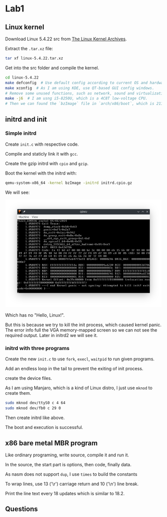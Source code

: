 # Lab1

## Linux kernel

Download Linux 5.4.22 src from [The Linux Kernel Archives][linux-src].

Extract the `.tar.xz` file:

```bash
tar xf linux-5.4.22.tar.xz
```

Get into the src folder and compile the kernel.

```bash
cd linux-5.4.22
make defconfig  # Use default config according to current OS and hardware environment.
make xconfig  # As I am using KDE, use QT-based GUI config windows.
# Remove some unused functions, such as network, sound and virtualization.
make -j6  # I am usng i5-8250U, which is a 4C8T low-voltage CPU.
# Then we can found the `bzImage` file in `arch/x86/boot`, which is 2113 kB large.
```

## initrd and init

### Simple initrd

Create `init.c` with respective code.

Compile and staticly link it with `gcc`.

Create the gzip initrd with `cpio` and `gzip`.

Boot the kernel with the initrd with:

```bash
qemu-system-x86_64 -kernel bzImage -initrd initrd.cpio.gz
```

We will see:

![initrd1-qemu](./images/initrd1-qemu.png)

Which has no "Hello, Linux!".

But this is because we try to kill the init process, which caused kernel panic.
The error info full the VGA memory-mapped screen so we can not see the required output.
Later in initrd2 we will see it.

### initrd with three programs

Create the new `init.c` to use `fork`, `execl`, `waitpid` to run given programs.

Add an endless loop in the tail to prevent the exiting of init process.

create the device files.

As I am using Manjaro, which is a kind of Linux distro, I just use `mknod` to create them.

```bash
sudo mknod dev/ttyS0 c 4 64
sudo mknod dev/fb0 c 29 0
```

Then create initrd like above.

The boot and execution is successful.

## x86 bare metal MBR program

Like ordinary programing, write source, compile it and run it.

In the source, the start part is options, then code, finally data.

As nasm does not support `dup`, I use `times` to build the constants

To wrap lines, use 13 ('\r') carriage return and 10 ('\n') line break.

Print the line text every 18 updates which is similar to 18.2.

## Questions

[linux-src]: https://www.kernel.org/
